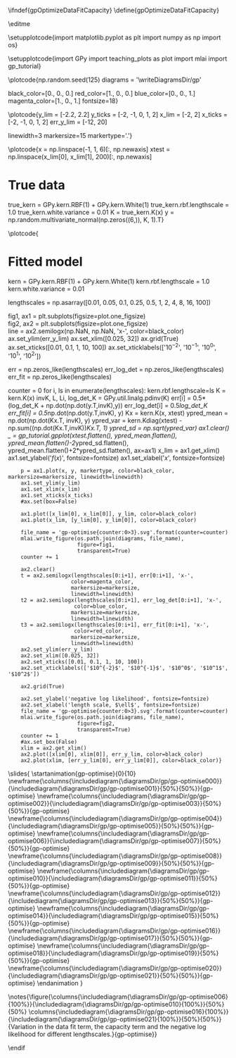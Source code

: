 \ifndef{gpOptimizeDataFitCapacity}
\define{gpOptimizeDataFitCapacity}

\editme

\setupplotcode{import matplotlib.pyplot as plt
import numpy as np
import os}

\setupplotcode{import GPy
import teaching_plots as plot
import mlai
import gp_tutorial}

\plotcode{np.random.seed(125)
diagrams = '\writeDiagramsDir/gp'

black_color=[0., 0., 0.]
red_color=[1., 0., 0.]
blue_color=[0., 0., 1.]
magenta_color=[1., 0., 1.]
fontsize=18}

\plotcode{y_lim = [-2.2, 2.2]
y_ticks = [-2, -1, 0, 1, 2]
x_lim = [-2, 2]
x_ticks = [-2, -1, 0, 1, 2]
err_y_lim = [-12, 20]

linewidth=3
markersize=15
markertype='.'}

\plotcode{x = np.linspace(-1, 1, 6)[:, np.newaxis]
xtest = np.linspace(x_lim[0], x_lim[1], 200)[:, np.newaxis]

# True data
true_kern = GPy.kern.RBF(1) + GPy.kern.White(1)
true_kern.rbf.lengthscale = 1.0
true_kern.white.variance = 0.01
K = true_kern.K(x) 
y = np.random.multivariate_normal(np.zeros((6,)), K, 1).T}

\plotcode{
# Fitted model
kern = GPy.kern.RBF(1) + GPy.kern.White(1)
kern.rbf.lengthscale = 1.0
kern.white.variance = 0.01

lengthscales = np.asarray([0.01, 0.05, 0.1, 0.25, 0.5, 1, 2, 4, 8, 16, 100])

fig1, ax1 = plt.subplots(figsize=plot.one_figsize)    
fig2, ax2 = plt.subplots(figsize=plot.one_figsize)    
line = ax2.semilogx(np.NaN, np.NaN, 'x-', 
                    color=black_color)
ax.set_ylim(err_y_lim)
ax.set_xlim([0.025, 32])
ax.grid(True)
ax.set_xticks([0.01, 0.1, 1, 10, 100])
ax.set_xticklabels(['$10^{-2}$', '$10^{-1}$', '$10^0$', '$10^1$', '$10^2$'])


err = np.zeros_like(lengthscales)
err_log_det = np.zeros_like(lengthscales)
err_fit = np.zeros_like(lengthscales)

counter = 0
for i, ls in enumerate(lengthscales):
        kern.rbf.lengthscale=ls
        K = kern.K(x) 
        invK, L, Li, log_det_K = GPy.util.linalg.pdinv(K)
        err[i] = 0.5*(log_det_K + np.dot(np.dot(y.T,invK),y))
        err_log_det[i] = 0.5*log_det_K
        err_fit[i] = 0.5*np.dot(np.dot(y.T,invK), y)
        Kx = kern.K(x, xtest)
        ypred_mean = np.dot(np.dot(Kx.T, invK), y)
        ypred_var = kern.Kdiag(xtest) - np.sum((np.dot(Kx.T,invK))*Kx.T, 1)
        ypred_sd = np.sqrt(ypred_var)
        ax1.clear()
        _ = gp_tutorial.gpplot(xtest.flatten(),
                               ypred_mean.flatten(),
                               ypred_mean.flatten()-2*ypred_sd.flatten(),
                               ypred_mean.flatten()+2*ypred_sd.flatten(), 
                               ax=ax1)
        x_lim = ax1.get_xlim()
        ax1.set_ylabel('$f(x)$', fontsize=fontsize)
        ax1.set_xlabel('$x$', fontsize=fontsize)

        p = ax1.plot(x, y, markertype, color=black_color, markersize=markersize, linewidth=linewidth)
        ax1.set_ylim(y_lim)
        ax1.set_xlim(x_lim)                                    
        ax1.set_xticks(x_ticks)
        #ax.set(box=False)
           
        ax1.plot([x_lim[0], x_lim[0]], y_lim, color=black_color)
        ax1.plot(x_lim, [y_lim[0], y_lim[0]], color=black_color)

        file_name = 'gp-optimise{counter:0>3}.svg'.format(counter=counter)
        mlai.write_figure(os.path.join(diagrams, file_name),
                          figure=fig1,
                          transparent=True)
        counter += 1

        ax2.clear()
        t = ax2.semilogx(lengthscales[0:i+1], err[0:i+1], 'x-', 
                        color=magenta_color, 
                        markersize=markersize,
                        linewidth=linewidth)
        t2 = ax2.semilogx(lengthscales[0:i+1], err_log_det[0:i+1], 'x-', 
                         color=blue_color, 
                        markersize=markersize,
                        linewidth=linewidth)
        t3 = ax2.semilogx(lengthscales[0:i+1], err_fit[0:i+1], 'x-', 
                         color=red_color, 
                        markersize=markersize,
                        linewidth=linewidth)
        ax2.set_ylim(err_y_lim)
        ax2.set_xlim([0.025, 32])
        ax2.set_xticks([0.01, 0.1, 1, 10, 100])
        ax2.set_xticklabels(['$10^{-2}$', '$10^{-1}$', '$10^0$', '$10^1$', '$10^2$'])

        ax2.grid(True)

        ax2.set_ylabel('negative log likelihood', fontsize=fontsize)
        ax2.set_xlabel('length scale, $\ell$', fontsize=fontsize)
        file_name = 'gp-optimise{counter:0>3}.svg'.format(counter=counter)
        mlai.write_figure(os.path.join(diagrams, file_name),
                          figure=fig2,
                          transparent=True)
        counter += 1
        #ax.set_box(False)
        xlim = ax2.get_xlim()
        ax2.plot([xlim[0], xlim[0]], err_y_lim, color=black_color)
        ax2.plot(xlim, [err_y_lim[0], err_y_lim[0]], color=black_color)}

\slides{
\startanimation{gp-optimise}{0}{10}
\newframe{\columns{\includediagram{\diagramsDir/gp/gp-optimise000}}{\includediagram{\diagramsDir/gp/gp-optimise001}}{50%}{50%}}{gp-optimise}
\newframe{\columns{\includediagram{\diagramsDir/gp/gp-optimise002}}{\includediagram{\diagramsDir/gp/gp-optimise003}}{50%}{50%}}{gp-optimise}
\newframe{\columns{\includediagram{\diagramsDir/gp/gp-optimise004}}{\includediagram{\diagramsDir/gp/gp-optimise005}}{50%}{50%}}{gp-optimise}
\newframe{\columns{\includediagram{\diagramsDir/gp/gp-optimise006}}{\includediagram{\diagramsDir/gp/gp-optimise007}}{50%}{50%}}{gp-optimise}
\newframe{\columns{\includediagram{\diagramsDir/gp/gp-optimise008}}{\includediagram{\diagramsDir/gp/gp-optimise009}}{50%}{50%}}{gp-optimise}
\newframe{\columns{\includediagram{\diagramsDir/gp/gp-optimise010}}{\includediagram{\diagramsDir/gp/gp-optimise011}}{50%}{50%}}{gp-optimise}
\newframe{\columns{\includediagram{\diagramsDir/gp/gp-optimise012}}{\includediagram{\diagramsDir/gp/gp-optimise013}}{50%}{50%}}{gp-optimise}
\newframe{\columns{\includediagram{\diagramsDir/gp/gp-optimise014}}{\includediagram{\diagramsDir/gp/gp-optimise015}}{50%}{50%}}{gp-optimise}
\newframe{\columns{\includediagram{\diagramsDir/gp/gp-optimise016}}{\includediagram{\diagramsDir/gp/gp-optimise017}}{50%}{50%}}{gp-optimise}
\newframe{\columns{\includediagram{\diagramsDir/gp/gp-optimise018}}{\includediagram{\diagramsDir/gp/gp-optimise019}}{50%}{50%}}{gp-optimise}
\newframe{\columns{\includediagram{\diagramsDir/gp/gp-optimise020}}{\includediagram{\diagramsDir/gp/gp-optimise021}}{50%}{50%}}{gp-optimise}
\endanimation
}

\notes{\figure{\columns{\includediagram{\diagramsDir/gp/gp-optimise006}{100%}}{\includediagram{\diagramsDir/gp/gp-optimise010}{100%}}{50%}{50%}
\columns{\includediagram{\diagramsDir/gp/gp-optimise016}{100%}}{\includediagram{\diagramsDir/gp/gp-optimise021}{100%}}{50%}{50%}}{Variation in the data fit term, the capacity term and the negative log likelihood for different lengthscales.}{gp-optimise}}

\endif

